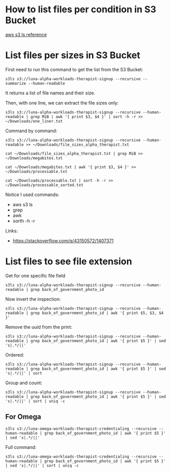 # How to list files per condition in S3 Bucket
[aws s3 ls reference](https://awscli.amazonaws.com/v2/documentation/api/latest/reference/s3/ls.html)

# List files per sizes in S3 Bucket

First need to run this command to get the list from the S3 Bucket:

    s3ls s3://luna-alpha-workloads-therapist-signup --recursive --summarize --human-readable

It returns a list of file names and their size.

Then, with one line, we can extract the file sizes only:

    s3ls s3://luna-alpha-workloads-therapist-signup --recursive --human-readable | grep MiB | awk '{ print $3, $4 }' | sort -h -r >> ~/Downloads/one_liner.txt

Command by command:

    s3ls s3://luna-alpha-workloads-therapist-signup --recursive --human-readable >> ~/Downloads/file_sizes_alpha_therapist.txt
    
    cat ~/Downloads/file_sizes_alpha_therapist.txt | grep MiB >> ~/Downloads/megabites.txt
    
    cat ~/Downloads/megabites.txt | awk '{ print $3, $4 }' >> ~/Downloads/processable.txt
    
    cat ~/Downloads/processable.txt | sort -h -r >> ~/Downloads/processable_sorted.txt

Notice I used commands:

- aws s3 ls
- grep
- awk
- sorth -h -r

Links:

- https://stackoverflow.com/q/43150572/1407371


# List files to see file extension

Get for one specific file field

    s3ls s3://luna-alpha-workloads-therapist-signup --recursive --human-readable | grep back_of_government_photo_id

Now invert the inspection:

    s3ls s3://luna-alpha-workloads-therapist-signup --recursive --human-readable | grep back_of_government_photo_id | awk '{ print $5, $3, $4 }'

Remove the uuid from the print:

    s3ls s3://luna-alpha-workloads-therapist-signup --recursive --human-readable | grep back_of_government_photo_id | awk '{ print $5 }' | sed 's|.*/||'

Ordered:

    s3ls s3://luna-alpha-workloads-therapist-signup --recursive --human-readable | grep back_of_government_photo_id | awk '{ print $5 }' | sed 's|.*/||' | sort

Group and count:

    s3ls s3://luna-alpha-workloads-therapist-signup --recursive --human-readable | grep back_of_government_photo_id | awk '{ print $5 }' | sed 's|.*/||' | sort | uniq -c


## For Omega
    s3ls s3://luna-omega-workloads-therapist-credentialing --recursive --human-readable | grep back_of_government_photo_id | awk '{ print $5 }' | sed 's|.*/||'

Full command:

    s3ls s3://luna-omega-workloads-therapist-credentialing --recursive --human-readable | grep back_of_government_photo_id | awk '{ print $5 }' | sed 's|.*/||' | sort | uniq -c

